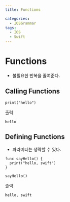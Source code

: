 ```yaml
---
title: Functions

categories:
  - IOSGrammar
tags:
  - IOS
  - Swift
---
```


# Functions
- 불필요한 반복을 줄여준다.

##  Calling Functions

~~~
print("hello")
~~~
출력
~~~
hello
~~~

## Defining Functions
- 파라미터는 생략할 수 있다.

~~~
func sayHello() {
  print("hello, swift")
}

sayHello()
~~~
출력
~~~
hello, swift
~~~
